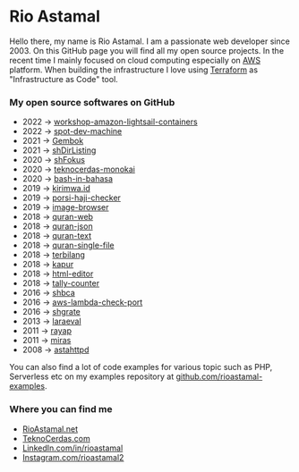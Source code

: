 # Rio Astamal

Hello there, my name is Rio Astamal. I am a passionate web developer since 2003. On this GitHub page you will find all my open source projects. In the recent time I mainly focused on cloud computing especially on [AWS](https://aws.amazon.com) platform. When building the infrastructure I love using [Terraform](https://www.terraform.io) as "Infrastructure as Code" tool.

### My open source softwares on GitHub

- 2022 &rarr; [workshop-amazon-lightsail-containers](https://github.com/rioastamal/workshop-amazon-lightsail-containers)
- 2022 &rarr; [spot-dev-machine](https://github.com/rioastamal/spot-dev-machine)
- 2021 &rarr; [Gembok](https://github.com/rioastamal/gembok)
- 2021 &rarr; [shDirListing](https://github.com/rioastamal/shdir-listing)
- 2020 &rarr; [shFokus](https://github.com/rioastamal/shfokus)
- 2020 &rarr; [teknocerdas-monokai](https://github.com/rioastamal/teknocerdas-monokai)
- 2020 &rarr; [bash-in-bahasa](https://github.com/rioastamal/bash-in-bahasa)
- 2019 &rarr; [kirimwa.id](https://github.com/rioastamal/kirimwa.id)
- 2019 &rarr; [porsi-haji-checker](https://github.com/rioastamal/porsi-haji-checker)
- 2019 &rarr; [image-browser](https://github.com/rioastamal/image-browser)
- 2018 &rarr; [quran-web](https://github.com/rioastamal/quran-web)
- 2018 &rarr; [quran-json](https://github.com/rioastamal/quran-json)
- 2018 &rarr; [quran-text](https://github.com/rioastamal/quran-text)
- 2018 &rarr; [quran-single-file](https://github.com/rioastamal/quran-single-file)
- 2018 &rarr; [terbilang](https://github.com/rioastamal/terbilang)
- 2018 &rarr; [kapur](https://github.com/rioastamal/kapur)
- 2018 &rarr; [html-editor](https://github.com/rioastamal/html-editor)
- 2018 &rarr; [tally-counter](https://github.com/rioastamal/tally-counter)
- 2016 &rarr; [shbca](https://github.com/rioastamal/shbca)
- 2016 &rarr; [aws-lambda-check-port](https://github.com/rioastamal/aws-lambda-check-port)
- 2016 &rarr; [shgrate](https://github.com/rioastamal/shgrate)
- 2013 &rarr; [laraeval](https://github.com/rioastamal/laraeval)
- 2011 &rarr; [rayap](https://github.com/rioastamal/rayap)
- 2011 &rarr; [miras](https://github.com/rioastamal/miras)
- 2008 &rarr; [astahttpd](https://github.com/rioastamal/astahttpd)

You can also find a lot of code examples for various topic such as PHP, Serverless etc on my examples repository at [github.com/rioastamal-examples](https://github.com/rioastamal-examples/).

### Where you can find me

- [RioAstamal.net](https://rioastamal.net)
- [TeknoCerdas.com](https://teknocerdas.com)
- [LinkedIn.com/in/rioastamal](https://linkedin.com/in/rioastamal/)
- [Instagram.com/rioastamal2](https://instagram.com/rioastamal2/)
